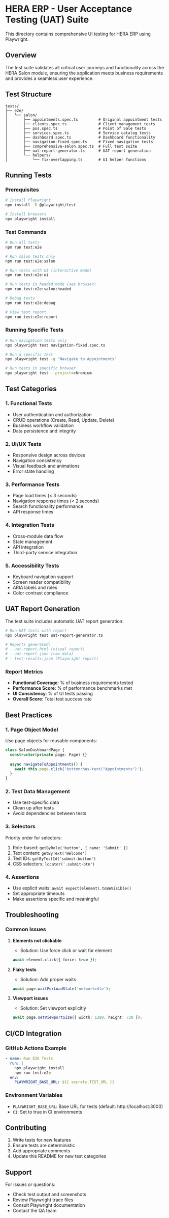 # HERA ERP - User Acceptance Testing (UAT) Suite

This directory contains comprehensive UI testing for HERA ERP using Playwright.

## Overview

The test suite validates all critical user journeys and functionality across the HERA Salon module, ensuring the application meets business requirements and provides a seamless user experience.

## Test Structure

```
tests/
├── e2e/
│   └── salon/
│       ├── appointments.spec.ts         # Original appointment tests
│       ├── clients.spec.ts              # Client management tests
│       ├── pos.spec.ts                  # Point of Sale tests
│       ├── services.spec.ts             # Service catalog tests
│       ├── dashboard.spec.ts            # Dashboard functionality
│       ├── navigation-fixed.spec.ts     # Fixed navigation tests
│       ├── comprehensive-salon.spec.ts  # Full test suite
│       ├── uat-report-generator.ts      # UAT report generation
│       └── helpers/
│           └── fix-overlapping.ts       # UI helper functions
```

## Running Tests

### Prerequisites

```bash
# Install Playwright
npm install -D @playwright/test

# Install browsers
npx playwright install
```

### Test Commands

```bash
# Run all tests
npm run test:e2e

# Run salon tests only
npm run test:e2e:salon

# Run tests with UI (interactive mode)
npm run test:e2e:ui

# Run tests in headed mode (see browser)
npm run test:e2e:salon:headed

# Debug tests
npm run test:e2e:debug

# View test report
npm run test:e2e:report
```

### Running Specific Tests

```bash
# Run navigation tests only
npx playwright test navigation-fixed.spec.ts

# Run a specific test
npx playwright test -g "Navigate to Appointments"

# Run tests in specific browser
npx playwright test --project=chromium
```

## Test Categories

### 1. Functional Tests
- User authentication and authorization
- CRUD operations (Create, Read, Update, Delete)
- Business workflow validation
- Data persistence and integrity

### 2. UI/UX Tests
- Responsive design across devices
- Navigation consistency
- Visual feedback and animations
- Error state handling

### 3. Performance Tests
- Page load times (< 3 seconds)
- Navigation response times (< 2 seconds)
- Search functionality performance
- API response times

### 4. Integration Tests
- Cross-module data flow
- State management
- API integration
- Third-party service integration

### 5. Accessibility Tests
- Keyboard navigation support
- Screen reader compatibility
- ARIA labels and roles
- Color contrast compliance

## UAT Report Generation

The test suite includes automatic UAT report generation:

```bash
# Run UAT tests with report
npx playwright test uat-report-generator.ts

# Reports generated:
# - uat-report.html (visual report)
# - uat-report.json (raw data)
# - test-results.json (Playwright report)
```

### Report Metrics
- **Functional Coverage**: % of business requirements tested
- **Performance Score**: % of performance benchmarks met
- **UI Consistency**: % of UI tests passing
- **Overall Score**: Total test success rate

## Best Practices

### 1. Page Object Model
Use page objects for reusable components:
```typescript
class SalonDashboardPage {
  constructor(private page: Page) {}
  
  async navigateToAppointments() {
    await this.page.click('button:has-text("Appointments")');
  }
}
```

### 2. Test Data Management
- Use test-specific data
- Clean up after tests
- Avoid dependencies between tests

### 3. Selectors
Priority order for selectors:
1. Role-based: `getByRole('button', { name: 'Submit' })`
2. Text content: `getByText('Welcome')`
3. Test IDs: `getByTestId('submit-button')`
4. CSS selectors: `locator('.submit-btn')`

### 4. Assertions
- Use explicit waits: `await expect(element).toBeVisible()`
- Set appropriate timeouts
- Make assertions specific and meaningful

## Troubleshooting

### Common Issues

1. **Elements not clickable**
   - Solution: Use force click or wait for element
   ```typescript
   await element.click({ force: true });
   ```

2. **Flaky tests**
   - Solution: Add proper waits
   ```typescript
   await page.waitForLoadState('networkidle');
   ```

3. **Viewport issues**
   - Solution: Set viewport explicitly
   ```typescript
   await page.setViewportSize({ width: 1280, height: 720 });
   ```

## CI/CD Integration

### GitHub Actions Example
```yaml
- name: Run E2E Tests
  run: |
    npx playwright install
    npm run test:e2e
  env:
    PLAYWRIGHT_BASE_URL: ${{ secrets.TEST_URL }}
```

### Environment Variables
- `PLAYWRIGHT_BASE_URL`: Base URL for tests (default: http://localhost:3000)
- `CI`: Set to true in CI environments

## Contributing

1. Write tests for new features
2. Ensure tests are deterministic
3. Add appropriate comments
4. Update this README for new test categories

## Support

For issues or questions:
- Check test output and screenshots
- Review Playwright trace files
- Consult Playwright documentation
- Contact the QA team
